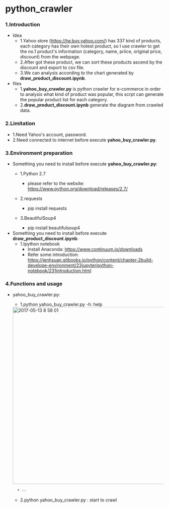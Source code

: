 # python_crawler
### 1.Introduction
* Idea
	* 1.Yahoo store (https://tw.buy.yahoo.com/) has 337 kind of products, each category has their own hotest product, so I use crawler to get the no.1 product's information (category, name, priice, original price, discount) from the webpage.
	* 2.After got these product, we can sort these products ascend by the discount and export to csv file. 
	* 3.We can analysis according to the chart generated by **draw_product_discount.ipynb**. 
* files
	* 1.**yahoo_buy_crawler.py** is python crawler for e-commerce in order to analysis what kind of product was popular, this scrpt can generate the popular product list for each category.
	* 2.**draw_product_discount.ipynb** generate the diagram from crawled data.

### 2.Limitation 
* 1.Need Yahoo's account, password.
* 2.Need connected to internet before execute **yahoo_buy_crawler.py**.
### 3.Environment preparation
* Something you need to install before execute **yahoo_buy_crawler.py**:
	* 1.Python 2.7
		* please refer to the website: https://www.python.org/download/releases/2.7/
	* 2.requests
		* pip install requests

	* 3.BeautifulSoup4 
		* pip install beautifulsoup4
* Something you need to install before execute **draw_product_discount.ipynb**:
	* 1.Ipython notebook
		* Install Anaconda: https://www.continuum.io/downloads
		* Refer some introduction: https://jenhsuan.gitbooks.io/python/content/chapter-2build-develope-environment/23jupyteripython-notebook/231introduction.html 
	
					
### 4.Functions and usage
* yahoo_buy_crawler.py:
	* 1.python yahoo_buy_crawler.py -h: help
	<img width="562" alt="2017-05-13 8 58 01" src="https://cloud.githubusercontent.com/assets/13972975/26025652/df8818ae-381e-11e7-9357-8dca212b853c.png">
	
        * --
	* 2.python yahoo_buy_crawler.py <mail> <passowrd>: start to crawl
